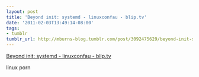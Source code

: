 ```yaml
---
layout: post
title: 'Beyond init: systemd - linuxconfau - blip.tv'
date: '2011-02-03T13:49:14-08:00'
tags:
- tumblr
tumblr_url: http://mburns-blog.tumblr.com/post/3092475629/beyond-init-systemd-linuxconfau-bliptv
---
```

<a href="http://linuxconfau.blip.tv/file/4696791/">Beyond init: systemd - linuxconfau - blip.tv</a>

linux porn

